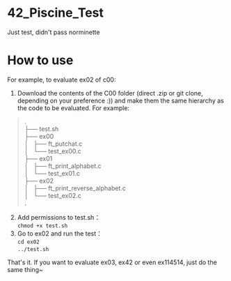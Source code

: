 # 42_Piscine_Test
Just test, didn't pass norminette

# How to use
For example, to evaluate ex02 of c00:
1. Download the contents of the C00 folder (direct .zip or git clone, depending on your preference :)) and make them the same hierarchy as the code to be evaluated. For example: 
> .  
> ├── test.sh  
> ├── ex00  
> │   ├── ft_putchat.c  
> │   └── test_ex00.c  
> ├── ex01  
> │   ├── ft_print_alphabet.c  
> │   └── test_ex01.c  
> ├── ex02  
> │   ├── ft_print_reverse_alphabet.c  
> │   └── test_ex02.c  
> .  
2. Add permissions to test.sh：  
```chmod +x test.sh```
3. Go to ex02 and run the test：  
```cd ex02```  
```../test.sh```

That's it. If you want to evaluate ex03, ex42 or even ex114514, just do the same thing~
